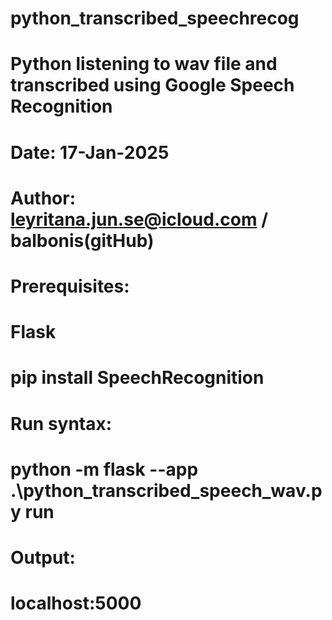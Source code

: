# python_transcribed_speechrecog
# Python listening to wav file and transcribed using Google Speech Recognition
# Date: 17-Jan-2025
# Author: leyritana.jun.se@icloud.com / balbonis(gitHub)
# Prerequisites:
#       Flask
#       pip install SpeechRecognition
# Run syntax:
#          python -m flask --app .\python_transcribed_speech_wav.py run
# Output:
#          localhost:5000